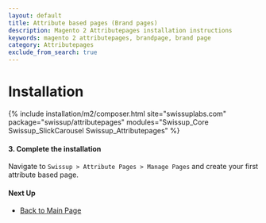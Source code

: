 ```yaml
---
layout: default
title: Attribute based pages (Brand pages)
description: Magento 2 Attributepages installation instructions
keywords: magento 2 attributepages, brandpage, brand page
category: Attributepages
exclude_from_search: true
---
```


# Installation

{% include installation/m2/composer.html site="swissuplabs.com" package="swissup/attributepages" modules="Swissup_Core Swissup_SlickCarousel Swissup_Attributepages" %}

#### 3. Complete the installation

Navigate to `Swissup > Attribute Pages > Manage Pages`
and create your first attribute based page.

#### Next Up

- [Back to Main Page](../)
